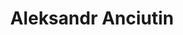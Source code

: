 ---
title: 'Aleksandr Anciutin'
metaDesc: "Independent product designer who balances strategy with thoughtful detail"
socialImage: '/images/social/social-anciutin-2025.png'
layout: 'layouts/home.html'
introduction:
  title: 'I’m Aleksandr Anciutin, an independent product designer based in Gothenburg, Sweden.'
  video: '/images/introduction/reel-anciutin-2025-summer.mp4'
  tagline: "I'm a product designer who balances strategy with thoughtful detail, fostering transparency and collaboration to create meaningful connections between people and products."
work:
  title: 'Selected work'
  capabilities:
    title: "What I've done"
  industry:
    title: 'Industry'
  year:
    title: 'Year'
about:
  story:
    - title: 'What I did before'
      content: "I've spent the last 7 years working with amazing people on tough, diverse business challenges. I cut my teeth in manufacturing industry, shaping technical (and often ambiguous) problems into tailored solutions. Later, I led a team building employee tools for the automotive industry. Wherever I go, I balance strategy with a deep focus on craft, clarity, and collaboration."
    - title: 'How I work'
      content: 'My approach is rooted in adaptability. Balancing strategy with details. Creativity with function. Understanding with solving. I aim to be a collaborative partner who brings transparency, responsiveness, and speed.'
    - title: "What's my story" 
      content: "I had my humble beginnings in Lithuania, where I've studied multimedia design and journalism. That path led me to video journalism, front-end engineering, and eventually product design. Laying down the foundation for what I do today."
    - title: 'More to my story'
      content: "In 2019, I've moved to Sweden and had the privilege to work with amazing clients and brilliant colleagues. People I still learn from and admire. Now, I'm based in Gothenburg, where I run my independent practice, helping teams bring their ideas to life."
  image: '/images/about/about-2025-spring.png'
  imageAlt: 'Aleksandr standing on a dock in Gothenburg harbor, wearing a patterned jacket'
  tableTitle: 'Experience'
  experience:
    - company: 'Independent'
      role: 'Product Designer'
      period: '2025 — Currently'
    - company: 'BBH Stockholm'
      role: 'Product Designer'
      period: '2023 — 2025'
    - company: 'Tink'
      role: 'Product Designer'
      period: '2021 — 2023'
    - company: 'Sandvik'
      role: 'UI Designer'
      period: '2018 — 2021'
    - company: 'Idea'
      role: 'UI Designer'
      period: '2017 — 2018'
---